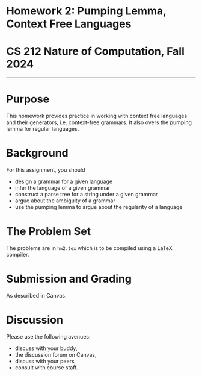 # Homework 2: Pumping Lemma, Context Free Languages
# CS 212 Nature of Computation, Fall 2024

---

# Purpose

This homework provides practice in working with context free languages and their generators, i.e. context-free grammars. It also overs the pumping lemma for regular languages.

# Background

For this assignment, you should
- design a grammar for a given language
- infer the language of a given grammar
- construct a parse tree for a string under a given grammar
- argue about the ambiguity of a grammar
- use the pumping lemma to argue about the regularity of a language

# The Problem Set

The problems are in `hw2.tex` which is to be compiled using a LaTeX compiler.

# Submission and Grading

As described in Canvas.

# Discussion

Please use the following avenues:

- discuss with your buddy,
- the discussion forum on Canvas,
- discuss with your peers,
- consult with course staff.


